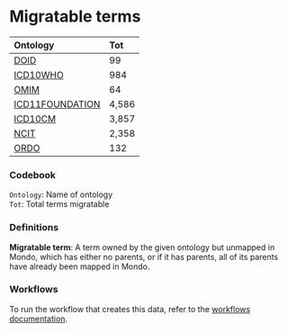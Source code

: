 # Migratable terms
| Ontology                                        | Tot   |
|:------------------------------------------------|:------|
| [DOID](./migrate_doid.md)                       | 99    |
| [ICD10WHO](./migrate_icd10who.md)               | 984   |
| [OMIM](./migrate_omim.md)                       | 64    |
| [ICD11FOUNDATION](./migrate_icd11foundation.md) | 4,586 |
| [ICD10CM](./migrate_icd10cm.md)                 | 3,857 |
| [NCIT](./migrate_ncit.md)                       | 2,358 |
| [ORDO](./migrate_ordo.md)                       | 132   |

### Codebook
`Ontology`: Name of ontology    
`Tot`: Total terms migratable

### Definitions
**Migratable term**: A term owned by the given ontology but unmapped in Mondo, which has either no parents, or if it has 
parents, all of its parents have already been mapped in Mondo.

### Workflows
To run the workflow that creates this data, refer to the [workflows documentation](../developer/workflows.md).